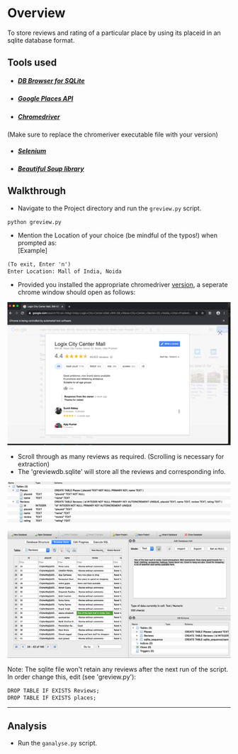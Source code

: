 # Overview
 To store reviews and rating of a particular place by using its placeid in an sqlite database format.

## Tools used
- ##### [DB Browser for SQLite](https://sqlitebrowser.org/dl/)
- ##### [Google Places API](https://developers.google.com/places/web-service/overview)
- ##### [Chromedriver](https://chromedriver.chromium.org/downloads)
(Make sure to replace the chromeriver executable file with your version)
- ##### [Selenium](https://pypi.org/project/selenium/)
- ##### [Beautiful Soup library](https://www.crummy.com/software/BeautifulSoup/bs4/doc/)

## Walkthrough
- Navigate to the Project directory and run the `greview.py` script.
```
python greview.py
```
- Mention the Location of your choice (be mindful of the typos!) when prompted as:\
[Example]
```
(To exit, Enter 'n')
Enter Location: Mall of India, Noida
```
- Provided you installed the appropriate chromedriver [version](https://chromedriver.chromium.org/downloads), a seperate chrome window should open as follows:

 ![Chrome Window](https://github.com/ishijo/Reviews-based-on-place-ids/blob/master/Extra/imgs/chromedriver_window.png)
- Scroll through as many reviews as required. (Scrolling is necessary for extraction)
- The 'greviewdb.sqlite' will store all the reviews and corresponding info.  

 ![Structure of Database](https://github.com/ishijo/Reviews-based-on-place-ids/blob/master/Extra/imgs/database_structure.png)  

 ![Stored data reviews](https://github.com/ishijo/Reviews-based-on-place-ids/blob/master/Extra/imgs/stored_data.png)

 Note: The sqlite file won't retain any reviews after the next run of the script. In order change this, edit (see 'greview.py'):
 ```
 DROP TABLE IF EXISTS Reviews;
 DROP TABLE IF EXISTS places;
 ```
 ---

## **Analysis**
- Run the `ganalyse.py` script.
